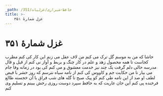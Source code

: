 ```yaml
---
_path: /حافظ-شیرازی/غزلیات/351
title: >-
    غزل شمارهٔ ۳۵۱
---
```

# غزل شمارهٔ ۳۵۱

حاشا که من به موسم گل ترک می کنم
من لاف عقل می زنم این کار کی کنم
مطرب کجاست تا همه محصول زهد و علم
در کار چنگ و بربط و آواز نی کنم
از قیل و قال مدرسه حالی دلم گرفت
یک چند نیز خدمت معشوق و می کنم
کی بود در زمانه وفا جام می بیار
تا من حکایت جم و کاووس کی کنم
از نامه سیاه نترسم که روز حشر
با فیض لطف او صد از این نامه طی کنم
کو پیک صبح تا گله های شب فراق
با آن خجسته طالع فرخنده پی کنم
این جان عاریت که به حافظ سپرد دوست
روزی رخش ببینم و تسلیم وی کنم

